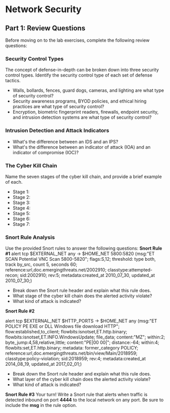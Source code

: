 <h1>Network Security</h1>
<h2>Part 1: Review Questions</h2>
Before moving on to the lab exercises, complete the following review questions:

<h3>Security Control Types</h3>
The concept of defense-in-depth can be broken down into three security control types. Identify the security control type of each set of defense tactics.
<ul>
<li>Walls, bollards, fences, guard dogs, cameras, and lighting are what type of security control?</li>
<li>Security awareness programs, BYOD policies, and ethical hiring practices are what type of security control?</li>
<li>Encryption, biometric fingerprint readers, firewalls, endpoint security, and intrusion detection systems are what type of security control?</li>
</ul>
<h3>Intrusion Detection and Attack Indicators</h3>
<ul>
    <li>What's the difference between an IDS and an IPS?</li>
    <li>What's the difference between an indicator of attack (IOA) and an indicator of compromise (IOC)?</li>
</ul>

<h3>The Cyber Kill Chain</h3>
Name the seven stages of the cyber kill chain, and provide a brief example of each.
<ul>
    <li>Stage 1:</li>
    <li>Stage 2:</li>
    <li>Stage 3:</li>
    <li>Stage 4:</li>
    <li>Stage 5:</li>
    <li>Stage 6:</li>
    <li>Stage 7:</li>
</ul>

<h3>Snort Rule Analysis</h3>
Use the provided Snort rules to answer the following questions:
<b>Snort Rule #1</b>
                  alert tcp $EXTERNAL_NET any -> $HOME_NET 5800:5820 (msg:"ET SCAN Potential VNC Scan 5800-5820"; flags:S,12; threshold: type both, track by_src, count 5, seconds 60; reference:url,doc.emergingthreats.net/2002910; classtype:attempted-recon; sid:2002910; rev:5; metadata:created_at 2010_07_30, updated_at 2010_07_30;)
<ul>
   <li>Break down the Snort rule header and explain what this rule does.</li>
   <li>What stage of the cyber kill chain does the alerted activity violate?</li>
   <li>What kind of attack is indicated?</li>
</ul>

<b>Snort Rule #2</b>

alert tcp $EXTERNAL_NET $HTTP_PORTS -> $HOME_NET any (msg:"ET POLICY PE EXE or DLL Windows file download HTTP"; flow:established,to_client; flowbits:isnotset,ET.http.binary; flowbits:isnotset,ET.INFO.WindowsUpdate; file_data; content:"MZ"; within:2; byte_jump:4,58,relative,little; content:"PE|00 00|"; distance:-64; within:4; flowbits:set,ET.http.binary; metadata: former_category POLICY; reference:url,doc.emergingthreats.net/bin/view/Main/2018959; classtype:policy-violation; sid:2018959; rev:4; metadata:created_at 2014_08_19, updated_at 2017_02_01;)
<ul>
    <li>Break down the Snort rule header and explain what this rule does.</li>
    <li>What layer of the cyber kill chain does the alerted activity violate?</li>
    <li>What kind of attack is indicated?</li>
</ul>

<b>Snort Rule #3</b>
Your turn! Write a Snort rule that alerts when traffic is detected inbound on port <b>4444</b> to the local network on any port. Be sure to include the <b>msg</b> in the rule option.
